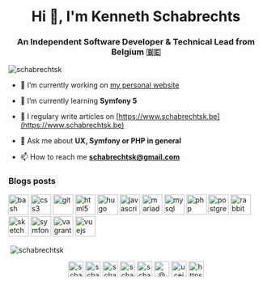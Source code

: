 <h1 align="center">Hi 👋, I'm Kenneth Schabrechts</h1>
<h3 align="center">An Independent Software Developer & Technical Lead from Belgium 🇧🇪</h3>

<p align="left"> <img src="https://komarev.com/ghpvc/?username=schabrechtsk" alt="schabrechtsk" /> </p>

- 🔭 I’m currently working on [my personal website](https://www.schabrechtsk.be)

- 🌱 I’m currently learning **Symfony 5**

- 📝 I regulary write articles on [https://www.schabrechtsk.be](https://www.schabrechtsk.be)

- 💬 Ask me about **UX, Symfony or PHP in general**

- 📫 How to reach me **schabrechtsk@gmail.com**

### Blogs posts
<!-- BLOG-POST-LIST:START -->
<!-- BLOG-POST-LIST:END -->

<p align="left"><img src="https://www.vectorlogo.zone/logos/gnu_bash/gnu_bash-icon.svg" alt="bash" width="40" height="40"/> <img src="https://devicons.github.io/devicon/devicon.git/icons/css3/css3-original-wordmark.svg" alt="css3" width="40" height="40"/> <img src="https://www.vectorlogo.zone/logos/git-scm/git-scm-icon.svg" alt="git" width="40" height="40"/> <img src="https://devicons.github.io/devicon/devicon.git/icons/html5/html5-original-wordmark.svg" alt="html5" width="40" height="40"/> <img src="https://api.iconify.design/logos-hugo.svg" alt="hugo" width="40" height="40"/> <img src="https://devicons.github.io/devicon/devicon.git/icons/javascript/javascript-original.svg" alt="javascript" width="40" height="40"/> <img src="https://www.vectorlogo.zone/logos/mariadb/mariadb-icon.svg" alt="mariadb" width="40" height="40"/> <img src="https://devicons.github.io/devicon/devicon.git/icons/mysql/mysql-original-wordmark.svg" alt="mysql" width="40" height="40"/> <img src="https://devicons.github.io/devicon/devicon.git/icons/php/php-original.svg" alt="php" width="40" height="40"/> <img src="https://devicons.github.io/devicon/devicon.git/icons/postgresql/postgresql-original-wordmark.svg" alt="postgresql" width="40" height="40"/> <img src="https://www.vectorlogo.zone/logos/rabbitmq/rabbitmq-icon.svg" alt="rabbitMQ" width="40" height="40"/> <img src="https://www.vectorlogo.zone/logos/sketchapp/sketchapp-icon.svg" alt="sketch" width="40" height="40"/> <img src="https://symfony.com/logos/symfony_black_03.svg" alt="symfony" width="40" height="40"/> <img src="https://www.vectorlogo.zone/logos/vagrantup/vagrantup-icon.svg" alt="vagrant" width="40" height="40"/> <img src="https://devicons.github.io/devicon/devicon.git/icons/vuejs/vuejs-original-wordmark.svg" alt="vuejs" width="40" height="40"/></p>

<p>&nbsp;<img align="center" src="https://github-readme-stats.vercel.app/api?username=schabrechtsk&show_icons=true" alt="schabrechtsk" /></p>

<p align="center"> 
<a href="https://dev.to/schabrechtsk" target="blank"><img align="center" src="https://cdn.jsdelivr.net/npm/simple-icons@3.0.1/icons/dev-dot-to.svg" alt="schabrechtsk" height="30" width="30" /></a>
<a href="https://twitter.com/schabrechtsk" target="blank"><img align="center" src="https://cdn.jsdelivr.net/npm/simple-icons@3.0.1/icons/twitter.svg" alt="schabrechtsk" height="30" width="30" /></a>
<a href="https://linkedin.com/in/schabrechtsk" target="blank"><img align="center" src="https://cdn.jsdelivr.net/npm/simple-icons@3.0.1/icons/linkedin.svg" alt="schabrechtsk" height="30" width="30" /></a>
<a href="https://fb.com/schabrechtsk" target="blank"><img align="center" src="https://cdn.jsdelivr.net/npm/simple-icons@3.0.1/icons/facebook.svg" alt="schabrechtsk" height="30" width="30" /></a>
<a href="https://instagram.com/schabrechtsk" target="blank"><img align="center" src="https://cdn.jsdelivr.net/npm/simple-icons@3.0.1/icons/instagram.svg" alt="schabrechtsk" height="30" width="30" /></a>
<a href="https://medium.com/@ schabrechtsk" target="blank"><img align="center" src="https://cdn.jsdelivr.net/npm/simple-icons@3.0.1/icons/medium.svg" alt="@ schabrechtsk" height="30" width="30" /></a>
<a href="https://www.youtube.com/c/ucejxhrvvf3blrv6xantcpbq" target="blank"><img align="center" src="https://cdn.jsdelivr.net/npm/simple-icons@3.0.1/icons/youtube.svg" alt="ucejxhrvvf3blrv6xantcpbq" height="30" width="30" /></a>
<a href="/https://www.schabrechtsk.be" target="blank"><img align="center" src="https://cdn.jsdelivr.net/npm/simple-icons@3.0.1/icons/rss.svg" alt="https://www.schabrechtsk.be" height="30" width="30" /></a>
</p>
